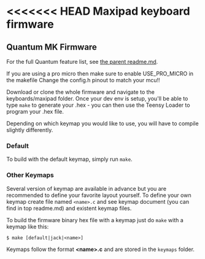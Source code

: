<<<<<<< HEAD
Maxipad keyboard firmware
======================

## Quantum MK Firmware

For the full Quantum feature list, see [the parent readme.md](/readme.md).

If you are using a pro micro then make sure to enable USE_PRO_MICRO in the makefile
Change the config.h pinout to match your mcu!!

Download or clone the whole firmware and navigate to the keyboards/maxipad folder. Once your dev env is setup, you'll be able to type `make` to generate your .hex - you can then use the Teensy Loader to program your .hex file. 

Depending on which keymap you would like to use, you will have to compile slightly differently.

### Default

To build with the default keymap, simply run `make`.


### Other Keymaps
Several version of keymap are available in advance but you are recommended to define your favorite layout yourself. To define your own keymap create file named `<name>.c` and see keymap document (you can find in top readme.md) and existent keymap files.


To build the firmware binary hex file with a keymap just do `make` with a keymap like this:

```
$ make [default|jack|<name>]
```

Keymaps follow the format **__\<name\>.c__** and are stored in the `keymaps` folder.
